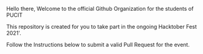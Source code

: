 Hello there,
Welcome to the official Github Organization for the students of PUCIT

This repository is created for you to take part in the ongoing Hacktober Fest 2021'.

Follow the Instructions below to submit a valid Pull Request for the event.